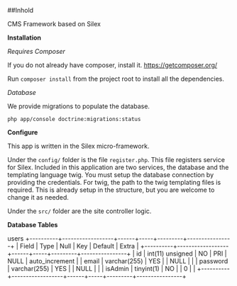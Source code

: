 ##Inhold


CMS Framework based on Silex

__Installation__

_Requires Composer_

If you do not already have composer, install it.
https://getcomposer.org/

Run ```composer install``` from the project root to install all the
dependencies.


_Database_

We provide migrations to populate the database.

```php app/console doctrine:migrations:status```


__Configure__

This app is written in the Silex micro-framework.

Under the ```config/``` folder is the file ```register.php```.  This
file registers service for Silex.  Included in this application are two
services, the database and the templating language twig.  You must setup
the database connection by providing the credentials. For twig, the path
to the twig templating files is required.  This is already setup in the
structure, but you are welcome to change it as needed.

Under the ```src/``` folder are the site controller logic.


__Database Tables__


users
+----------+------------------+------+-----+---------+----------------+
| Field    | Type             | Null | Key | Default | Extra          |
+----------+------------------+------+-----+---------+----------------+
| id       | int(11) unsigned | NO   | PRI | NULL    | auto_increment |
| email    | varchar(255)     | YES  |     | NULL    |                |
| password | varchar(255)     | YES  |     | NULL    |                |
| isAdmin  | tinyint(1)       | NO   |     | 0       |                |
+----------+------------------+------+-----+---------+----------------+
```
